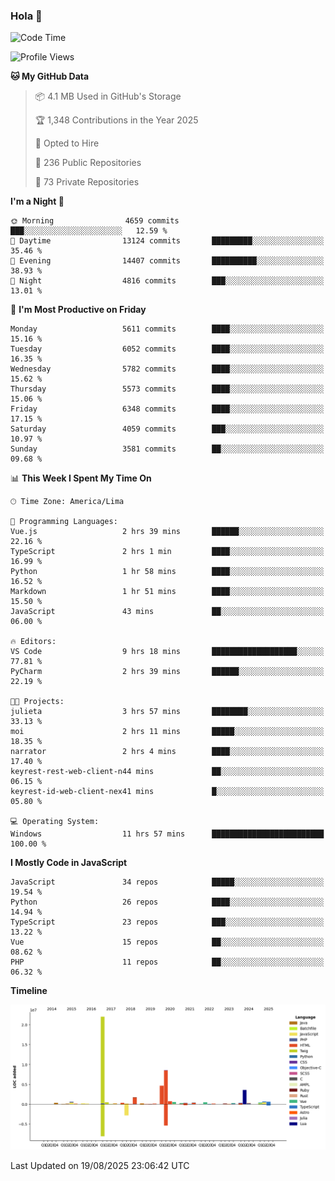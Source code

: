 ### Hola 👋

<!--START_SECTION:waka-->
![Code Time](http://img.shields.io/badge/Code%20Time-292%20hrs%2011%20mins-blue)

![Profile Views](http://img.shields.io/badge/Profile%20Views-0-blue)

**🐱 My GitHub Data** 

> 📦 4.1 MB Used in GitHub's Storage 
 > 
> 🏆 1,348 Contributions in the Year 2025
 > 
> 💼 Opted to Hire
 > 
> 📜 236 Public Repositories 
 > 
> 🔑 73 Private Repositories 
 > 
**I'm a Night 🦉** 

```text
🌞 Morning                4659 commits        ███░░░░░░░░░░░░░░░░░░░░░░   12.59 % 
🌆 Daytime                13124 commits       █████████░░░░░░░░░░░░░░░░   35.46 % 
🌃 Evening                14407 commits       ██████████░░░░░░░░░░░░░░░   38.93 % 
🌙 Night                  4816 commits        ███░░░░░░░░░░░░░░░░░░░░░░   13.01 % 
```
📅 **I'm Most Productive on Friday** 

```text
Monday                   5611 commits        ████░░░░░░░░░░░░░░░░░░░░░   15.16 % 
Tuesday                  6052 commits        ████░░░░░░░░░░░░░░░░░░░░░   16.35 % 
Wednesday                5782 commits        ████░░░░░░░░░░░░░░░░░░░░░   15.62 % 
Thursday                 5573 commits        ████░░░░░░░░░░░░░░░░░░░░░   15.06 % 
Friday                   6348 commits        ████░░░░░░░░░░░░░░░░░░░░░   17.15 % 
Saturday                 4059 commits        ███░░░░░░░░░░░░░░░░░░░░░░   10.97 % 
Sunday                   3581 commits        ██░░░░░░░░░░░░░░░░░░░░░░░   09.68 % 
```


📊 **This Week I Spent My Time On** 

```text
🕑︎ Time Zone: America/Lima

💬 Programming Languages: 
Vue.js                   2 hrs 39 mins       ██████░░░░░░░░░░░░░░░░░░░   22.16 % 
TypeScript               2 hrs 1 min         ████░░░░░░░░░░░░░░░░░░░░░   16.99 % 
Python                   1 hr 58 mins        ████░░░░░░░░░░░░░░░░░░░░░   16.52 % 
Markdown                 1 hr 51 mins        ████░░░░░░░░░░░░░░░░░░░░░   15.50 % 
JavaScript               43 mins             ██░░░░░░░░░░░░░░░░░░░░░░░   06.00 % 

🔥 Editors: 
VS Code                  9 hrs 18 mins       ███████████████████░░░░░░   77.81 % 
PyCharm                  2 hrs 39 mins       ██████░░░░░░░░░░░░░░░░░░░   22.19 % 

🐱‍💻 Projects: 
julieta                  3 hrs 57 mins       ████████░░░░░░░░░░░░░░░░░   33.13 % 
moi                      2 hrs 11 mins       █████░░░░░░░░░░░░░░░░░░░░   18.35 % 
narrator                 2 hrs 4 mins        ████░░░░░░░░░░░░░░░░░░░░░   17.40 % 
keyrest-rest-web-client-n44 mins             ██░░░░░░░░░░░░░░░░░░░░░░░   06.15 % 
keyrest-id-web-client-nex41 mins             █░░░░░░░░░░░░░░░░░░░░░░░░   05.80 % 

💻 Operating System: 
Windows                  11 hrs 57 mins      █████████████████████████   100.00 % 
```

**I Mostly Code in JavaScript** 

```text
JavaScript               34 repos            █████░░░░░░░░░░░░░░░░░░░░   19.54 % 
Python                   26 repos            ████░░░░░░░░░░░░░░░░░░░░░   14.94 % 
TypeScript               23 repos            ███░░░░░░░░░░░░░░░░░░░░░░   13.22 % 
Vue                      15 repos            ██░░░░░░░░░░░░░░░░░░░░░░░   08.62 % 
PHP                      11 repos            ██░░░░░░░░░░░░░░░░░░░░░░░   06.32 % 
```



**Timeline**

![Lines of Code chart](https://raw.githubusercontent.com/KhanMaytok/KhanMaytok/master/assets/bar_graph.png)


 Last Updated on 19/08/2025 23:06:42 UTC
<!--END_SECTION:waka-->
